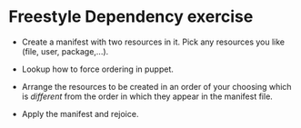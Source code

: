 Freestyle Dependency exercise
=============================

* Create a manifest with two resources in it. Pick any resources you like (file, user, package,...).

* Lookup how to force ordering in puppet.

* Arrange the resources to be created in an order of your choosing which is *different* from
the order in which they appear in the manifest file.

* Apply the manifest and rejoice.
